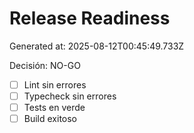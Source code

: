 # Release Readiness

Generated at: 2025-08-12T00:45:49.733Z

Decisión: NO-GO

- [ ] Lint sin errores
- [ ] Typecheck sin errores
- [ ] Tests en verde
- [ ] Build exitoso
